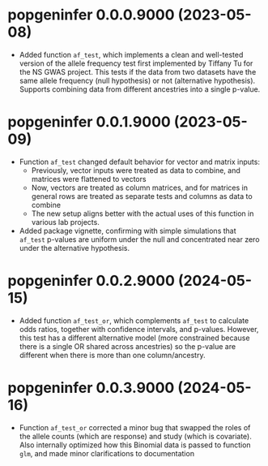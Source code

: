 # popgeninfer 0.0.0.9000 (2023-05-08)

- Added function `af_test`, which implements a clean and well-tested version of the allele frequency test first implemented by Tiffany Tu for the NS GWAS project.  This tests if the data from two datasets have the same allele frequency (null hypothesis) or not (alternative hypothesis).  Supports combining data from different ancestries into a single p-value.

# popgeninfer 0.0.1.9000 (2023-05-09)

- Function `af_test` changed default behavior for vector and matrix inputs:
  - Previously, vector inputs were treated as data to combine, and matrices were flattened to vectors
  - Now, vectors are treated as column matrices, and for matrices in general rows are treated as separate tests and columns as data to combine
  - The new setup aligns better with the actual uses of this function in various lab projects.
- Added package vignette, confirming with simple simulations that `af_test` p-values are uniform under the null and concentrated near zero under the alternative hypothesis.

# popgeninfer 0.0.2.9000 (2024-05-15)

- Added function `af_test_or`, which complements `af_test` to calculate odds ratios, together with confidence intervals, and p-values.  However, this test has a different alternative model (more constrained because there is a single OR shared across ancestries) so the p-value are different when there is more than one column/ancestry.

# popgeninfer 0.0.3.9000 (2024-05-16)

- Function `af_test_or` corrected a minor bug that swapped the roles of the allele counts (which are response) and study (which is covariate).  Also internally optimized how this Binomial data is passed to function `glm`, and made minor clarifications to documentation
